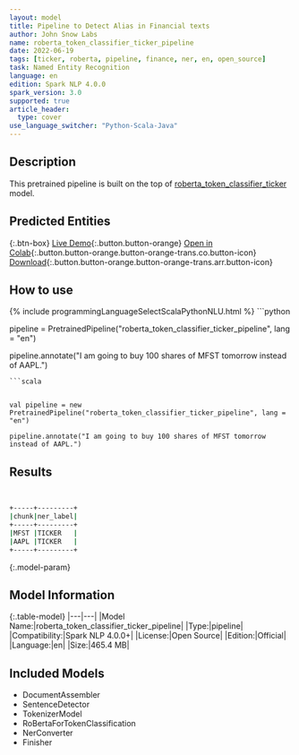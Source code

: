 ```yaml
---
layout: model
title: Pipeline to Detect Alias in Financial texts
author: John Snow Labs
name: roberta_token_classifier_ticker_pipeline
date: 2022-06-19
tags: [ticker, roberta, pipeline, finance, ner, en, open_source]
task: Named Entity Recognition
language: en
edition: Spark NLP 4.0.0
spark_version: 3.0
supported: true
article_header:
  type: cover
use_language_switcher: "Python-Scala-Java"
---
```


## Description

This pretrained pipeline is built on the top of [roberta_token_classifier_ticker](https://nlp.johnsnowlabs.com/2021/12/27/roberta_token_classifier_ticker_en.html) model.

## Predicted Entities



{:.btn-box}
[Live Demo](https://demo.johnsnowlabs.com/public/NER_TICKER/){:.button.button-orange}
[Open in Colab](https://colab.research.google.com/github/JohnSnowLabs/spark-nlp-workshop/blob/master/tutorials/streamlit_notebooks/NER.ipynb){:.button.button-orange.button-orange-trans.co.button-icon}
[Download](https://s3.amazonaws.com/auxdata.johnsnowlabs.com/public/models/roberta_token_classifier_ticker_pipeline_en_4.0.0_3.0_1655653865169.zip){:.button.button-orange.button-orange-trans.arr.button-icon}

## How to use



<div class="tabs-box" markdown="1">
{% include programmingLanguageSelectScalaPythonNLU.html %}
```python


pipeline = PretrainedPipeline("roberta_token_classifier_ticker_pipeline", lang = "en")

pipeline.annotate("I am going to buy 100 shares of MFST tomorrow instead of AAPL.")
```
```scala


val pipeline = new PretrainedPipeline("roberta_token_classifier_ticker_pipeline", lang = "en")

pipeline.annotate("I am going to buy 100 shares of MFST tomorrow instead of AAPL.")
```
</div>

## Results

```bash


+-----+---------+
|chunk|ner_label|
+-----+---------+
|MFST |TICKER   |
|AAPL |TICKER   |
+-----+---------+
```

{:.model-param}
## Model Information

{:.table-model}
|---|---|
|Model Name:|roberta_token_classifier_ticker_pipeline|
|Type:|pipeline|
|Compatibility:|Spark NLP 4.0.0+|
|License:|Open Source|
|Edition:|Official|
|Language:|en|
|Size:|465.4 MB|

## Included Models

- DocumentAssembler
- SentenceDetector
- TokenizerModel
- RoBertaForTokenClassification
- NerConverter
- Finisher